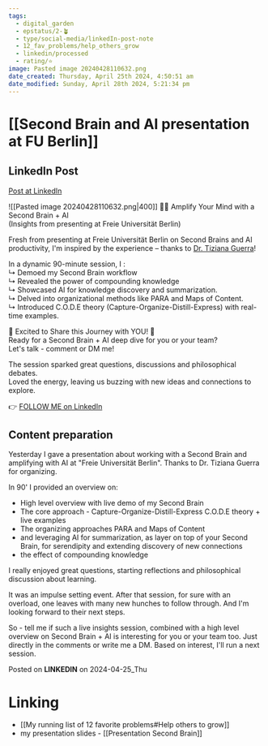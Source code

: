 ```yaml
---
tags:
  - digital_garden
  - epstatus/2-🪴
  - type/social-media/linkedIn-post-note
  - 12_fav_problems/help_others_grow
  - linkedin/processed
  - rating/⭐️
image: Pasted image 20240428110632.png
date_created: Thursday, April 25th 2024, 4:50:51 am
date_modified: Sunday, April 28th 2024, 5:21:34 pm
---
```

# [[Second Brain and AI presentation at FU Berlin]]
## LinkedIn Post
[Post at LinkedIn](https://www.linkedin.com/posts/sebastiankamilli_amplify-your-mind-with-a-second-brain-activity-7189156177916698624-sSLU?utm_source=share&utm_medium=member_desktop)

![[Pasted image 20240428110632.png|400]]
🧠💡 Amplify Your Mind with a Second Brain + AI  
(Insights from presenting at Freie Universität Berlin)  
  
Fresh from presenting at Freie Universität Berlin on Second Brains and AI productivity, I'm inspired by the experience – thanks to [](https://www.linkedin.com/in/ACoAADnFuz4BA9oeQbDcfjlq1U-WY3gUSUWyKRM)[Dr. Tiziana Guerra](https://www.linkedin.com/in/dr-tiziana-guerra-31272a230/)!  
  
In a dynamic 90-minute session, I :  
↳ Demoed my Second Brain workflow  
↳ Revealed the power of compounding knowledge  
↳ Showcased AI for knowledge discovery and summarization.  
↳ Delved into organizational methods like PARA and Maps of Content.  
↳ Introduced C.O.D.E theory (Capture-Organize-Distill-Express) with real-time examples.  
  
🌟 Excited to Share this Journey with YOU! 🌟  
Ready for a Second Brain + AI deep dive for you or your team?  
Let's talk - comment or DM me!  
  
The session sparked great questions, discussions and philosophical debates.  
Loved the energy, leaving us buzzing with new ideas and connections to explore.

👉 [FOLLOW ME on LinkedIn](https://www.linkedin.com/comm/mynetwork/discovery-see-all?usecase=PEOPLE_FOLLOWS&followMember=sebastiankamilli)

## Content preparation

Yesterday I gave a presentation about working with a Second Brain and amplifying with AI at "Freie Universität Berlin". Thanks to Dr. Tiziana Guerra for organizing. 

In 90' I provided an overview on:
+ High level overview with live demo of my Second Brain
+ The core approach - Capture-Organize-Distill-Express C.O.D.E theory + live examples
+ The organizing approaches PARA and Maps of Content
+ and leveraging AI for summarization, as layer on top of your Second Brain, for serendipity and extending discovery of new connections
+ the effect of compounding knowledge

I really enjoyed great questions, starting reflections and philosophical discussion about learning. 

It was an impulse setting event. After that session, for sure with an overload, one leaves with many new hunches to follow through. And I'm looking forward to their next steps.

So - tell me if such a live insights session, combined with a high level overview on Second Brain + AI is interesting for you or your team too. Just directly in the comments or write me a DM. Based on interest, I'll run a next session.

Posted on **LINKEDIN** on 2024-04-25_Thu
# Linking
+ [[My running list of 12 favorite problems#Help others to grow]]
+ my presentation slides - [[Presentation Second Brain]]